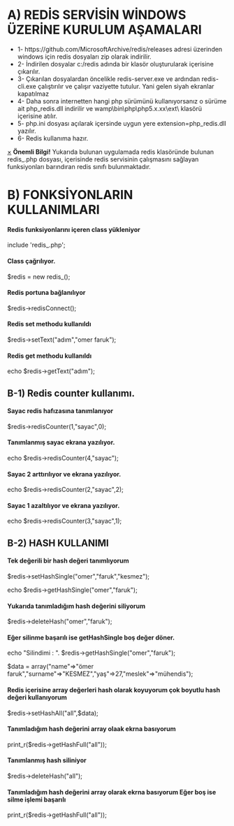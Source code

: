 
# A) REDİS SERVİSİN WİNDOWS ÜZERİNE KURULUM AŞAMALARI

<ul>
<li>1- https://github.com/MicrosoftArchive/redis/releases adresi üzerinden windows için redis dosyaları zip olarak indirilir.</li>
<li>2- İndirilen dosyalar c:/redis adında bir klasör oluşturularak içerisine çıkarılır.</li>
<li>3- Çıkarılan dosyalardan öncelikle redis-server.exe ve ardından redis-cli.exe çalıştırılır ve çalışır vaziyette tutulur.
   Yani gelen siyah ekranlar kapatılmaz</li>
<li>4- Daha sonra internetten hangi php sürümünü kullanıyorsanız o sürüme ait php_redis.dll indirilir ve wamp\bin\php\php5.x.xx\ext\
   klasörü içerisine atılır.</li>
<li>5- php.ini dosyası açılarak içersinde uygun yere extension=php_redis.dll yazılır.</li>
<li>6- Redis kullanıma hazır.</li>
</ul>

<div class="alert alert-info fade in alert-dismissable">
    <a href="#" class="close" data-dismiss="alert" aria-label="close" title="close">×</a>
    <strong>Önemli Bilgi!</strong> Yukarıda bulunan uygulamada redis klasöründe bulunan redis_.php dosyası, içerisinde 
    redis servisinin çalışmasını sağlayan funksiyonları barındıran redis sınıfı bulunmaktadır.
</div>

# B) FONKSİYONLARIN KULLANIMLARI

<h4>Redis funksiyonlarını içeren class yükleniyor</h4>

<span>include 'redis_.php';</span>

<h4>Class çağrılıyor.</h4>

$redis = new redis_();

<h4>Redis portuna bağlanılıyor</h4>

$redis->redisConnect();

<h4>Redis set methodu kullanıldı</h4>

$redis->setText("adım","omer faruk");

<h4>Redis get methodu kullanıldı</h4>

echo $redis->getText("adım");

<h2><strong>B-1) Redis counter kullanımı.</strong></h2>

<h4>Sayac redis hafızasına tanımlanıyor</h4>
$redis->redisCounter(1,"sayac",0);

<h4>Tanımlanmış sayac ekrana yazılıyor.</h4>
echo $redis->redisCounter(4,"sayac");

<h4>Sayac 2 arttırılıyor ve ekrana yazılıyor.</h4>
echo $redis->redisCounter(2,"sayac",2);

<h4>Sayac 1 azaltılıyor ve ekrana yazılıyor.</h4>
echo $redis->redisCounter(3,"sayac",1);

<h2><strong>B-2) HASH KULLANIMI</strong></h2>

<h4>Tek değerili bir hash değeri tanımlıyorum </h4>
$redis->setHashSingle("omer","faruk","kesmez");

echo $redis->getHashSingle("omer","faruk");

<h4>Yukarıda tanımladığım hash değerini siliyorum</h4>
$redis->deleteHash("omer","faruk");

<h4>Eğer silinme başarılı ise getHashSingle boş değer döner.</h4>
echo "Silindimi : ". $redis->getHashSingle("omer","faruk");

$data = array("name"=>"ömer faruk","surname"=>"KESMEZ","yaş"=>27,"meslek"=>"mühendis");
<h4>Redis içerisine array değerleri hash olarak koyuyorum çok boyutlu hash değeri kullanıyorum </h4>
$redis->setHashAll("all",$data);

<h4>Tanımladığım hash değerini array olaak ekrna basıyorum</h4>
print_r($redis->getHashFull("all"));

<h4>Tanımlanmış hash siliniyor</h4>
$redis->deleteHash("all");

<h4>Tanımladığım hash değerini array olarak ekrna basıyorum Eğer boş ise silme işlemi başarılı</h4>
print_r($redis->getHashFull("all"));



